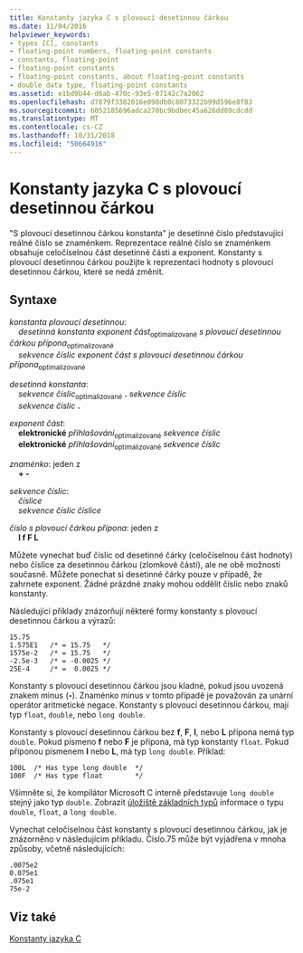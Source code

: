 ```yaml
---
title: Konstanty jazyka C s plovoucí desetinnou čárkou
ms.date: 11/04/2016
helpviewer_keywords:
- types [C], constants
- floating-point numbers, floating-point constants
- constants, floating-point
- floating-point constants
- floating-point constants, about floating-point constants
- double data type, floating-point constants
ms.assetid: e1bd9b44-d6ab-470c-93e5-07142c7a2062
ms.openlocfilehash: d7879f3382016e098db0c8073322b99d596e8f83
ms.sourcegitcommit: 6052185696adca270bc9bdbec45a626dd89cdcdd
ms.translationtype: MT
ms.contentlocale: cs-CZ
ms.lasthandoff: 10/31/2018
ms.locfileid: "50664916"
---
```

# <a name="c-floating-point-constants"></a>Konstanty jazyka C s plovoucí desetinnou čárkou

"S plovoucí desetinnou čárkou konstanta" je desetinné číslo představující reálné číslo se znaménkem. Reprezentace reálné číslo se znaménkem obsahuje celočíselnou část desetinné části a exponent. Konstanty s plovoucí desetinnou čárkou použijte k reprezentaci hodnoty s plovoucí desetinnou čárkou, které se nedá změnit.

## <a name="syntax"></a>Syntaxe

*konstanta plovoucí desetinnou*:<br/>
&nbsp;&nbsp;&nbsp;&nbsp;*desetinná konstanta* *exponent část*<sub>optimalizované</sub> *s plovoucí desetinnou čárkou přípona*<sub>optimalizované</sub><br/>
&nbsp;&nbsp;&nbsp;&nbsp;*sekvence číslic* *exponent část* *s plovoucí desetinnou čárkou přípona*<sub>optimalizované</sub>

*desetinná konstanta*:<br/>
&nbsp;&nbsp;&nbsp;&nbsp;*sekvence číslic*<sub>optimalizované</sub> **.** *sekvence číslic*<br/>
&nbsp;&nbsp;&nbsp;&nbsp;*sekvence číslic*  **.**

*exponent část*:<br/>
&nbsp;&nbsp;&nbsp;&nbsp;**elektronické** *přihlašování*<sub>optimalizované</sub> *sekvence číslic*<br/>
&nbsp;&nbsp;&nbsp;&nbsp;**elektronické** *přihlašování*<sub>optimalizované</sub> *sekvence číslic*

*znaménko*: jeden z<br/>
&nbsp;&nbsp;&nbsp;&nbsp;**+ -**

*sekvence číslic*:<br/>
&nbsp;&nbsp;&nbsp;&nbsp;*číslice*<br/>
&nbsp;&nbsp;&nbsp;&nbsp;*sekvence číslic* *číslice*

*číslo s plovoucí čárkou přípona*: jeden z<br/>
&nbsp;&nbsp;&nbsp;&nbsp;**l f F L**

Můžete vynechat buď číslic od desetinné čárky (celočíselnou část hodnoty) nebo číslice za desetinnou čárkou (zlomkové části), ale ne obě možnosti současně. Můžete ponechat si desetinné čárky pouze v případě, že zahrnete exponent. Žádné prázdné znaky mohou oddělit číslic nebo znaků konstanty.

Následující příklady znázorňují některé formy konstanty s plovoucí desetinnou čárkou a výrazů:

```
15.75
1.575E1   /* = 15.75   */
1575e-2   /* = 15.75   */
-2.5e-3   /* = -0.0025 */
25E-4     /* =  0.0025 */
```

Konstanty s plovoucí desetinnou čárkou jsou kladné, pokud jsou uvozená znakem minus (**-**). Znaménko minus v tomto případě je považován za unární operátor aritmetické negace. Konstanty s plovoucí desetinnou čárkou, mají typ `float`, `double`, nebo `long double`.

Konstanty s plovoucí desetinnou čárkou bez **f**, **F**, **l**, nebo **L** přípona nemá typ `double`. Pokud písmeno **f** nebo **F** je přípona, má typ konstanty `float`. Pokud příponou písmenem **l** nebo **L**, má typ `long double`. Příklad:

```
100L  /* Has type long double  */
100F  /* Has type float        */
```

Všimněte si, že kompilátor Microsoft C interně představuje `long double` stejný jako typ `double`. Zobrazit [úložiště základních typů](../c-language/storage-of-basic-types.md) informace o typu `double`, `float`, a `long double`.

Vynechat celočíselnou část konstanty s plovoucí desetinnou čárkou, jak je znázorněno v následujícím příkladu. Číslo.75 může být vyjádřena v mnoha způsoby, včetně následujících:

```
.0075e2
0.075e1
.075e1
75e-2
```

## <a name="see-also"></a>Viz také

[Konstanty jazyka C](../c-language/c-constants.md)

